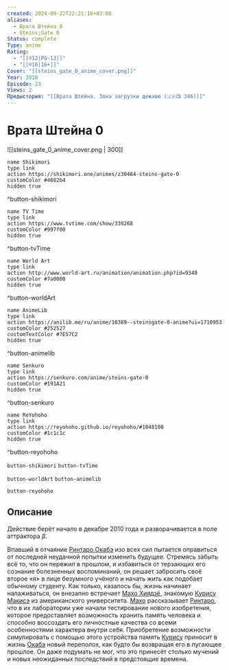 ```yaml
---
created: 2024-09-22T22:21:16+03:00
aliases:
  - Врата Штейна 0
  - Steins;Gate 0
Status: complete
Type: anime
Rating:
  - "[[®️12|PG-13]]"
  - "[[®️16|16+]]"
Cover: "[[steins_gate_0_anime_cover.png]]"
Year: 2018
Episode: 23
Views: 2
Предыстория: "[[Врата Штейна. Зона загрузки дежавю (🇯🇵📺 346)]]"
---
```


# Врата Штейна 0

![[steins_gate_0_anime_cover.png | 300]]

```button
name Shikimori
type link
action https://shikimori.one/animes/z30484-steins-gate-0
customColor #4682b4
hidden true
```
^button-shikimori

```button
name TV Time
type link
action https://www.tvtime.com/show/339268
customColor #997f00
hidden true
```
^button-tvTime

```button
name World Art
type link
action http://www.world-art.ru/animation/animation.php?id=9340
customColor #7a0000
hidden true
```
^button-worldArt

```button
name AnimeLib
type link
action https://anilib.me/ru/anime/10389--steinsgate-0-anime?ui=1710953
customColor #252527
customTextColor #7E57C2
hidden true
```
^button-animelib

```button
name Senkuro
type link
action https://senkuro.com/anime/steins-gate-0
customColor #191A21
hidden true
```
^button-senkuro

```button
name ReYohoho
type link
action https://reyohoho.github.io/reyohoho/#1048100
customColor #1c1c1c
hidden true
```
^button-reyohoho



`button-shikimori` `button-tvTime`

`button-worldArt` `button-animelib`

`button-reyohoho`

## Описание

Действие берёт начало в декабре 2010 года и разворачивается в поле аттрактора $\beta$.

Впавший в отчаяние [Ринтаро Окабэ](https://shikimori.one/characters/35252-rintarou-okabe) изо всех сил пытается оправиться от последней неудачной попытки изменить будущее. Стремясь забыть всё то, что он пережил в прошлом, и избавиться от терзающих его сознание болезненных воспоминаний, он решает забросить своё второе «я» в лице безумного учёного и начать жить как подобает обычному студенту. Как только, казалось бы, жизнь начинает налаживаться, он внезапно встречает [Махо Хиядзё](https://shikimori.one/characters/83419-maho-hiyajou), знакомую [Курису Макисэ](https://shikimori.one/characters/34470-kurisu-makise) из американского университета. [Махо](https://shikimori.one/characters/83419-maho-hiyajou) рассказывает [Ринтаро](https://shikimori.one/characters/35252-rintarou-okabe), что в их лаборатории уже начали тестирование нового изобретения, которое предоставляет возможность хранить память человека и способно воссоздать его личностные качества со всеми особенностями характера внутри себя. Приобретение возможности симулировать с помощью этого устройства память [Курису](https://shikimori.one/characters/34470-kurisu-makise) приносит в жизнь [Окабэ](https://shikimori.one/characters/35252-rintarou-okabe) новый переполох, как будто бы возвращая его в пугающее прошлое. Он даже подумать не мог, что это принесёт столько мучений и новых неожиданных последствий в предстоящие времена.
